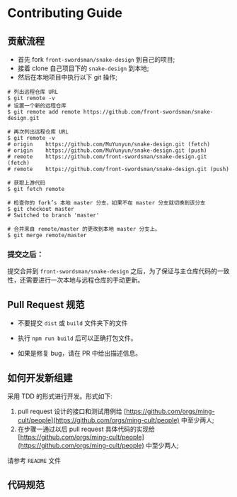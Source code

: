 # Contributing Guide

## 贡献流程

* 首先 fork `front-swordsman/snake-design` 到自己的项目;
* 接着 clone 自己项目下的 `snake-design` 到本地;
* 然后在本地项目中执行以下 git 操作;

```
# 列出远程仓库 URL
$ git remote -v
# 设置一个新的远程仓库
$ git remote add remote https://github.com/front-swordsman/snake-design.git

# 再次列出远程仓库 URL
$ git remote -v
# origin	https://github.com/MuYunyun/snake-design.git (fetch)
# origin	https://github.com/MuYunyun/snake-design.git (push)
# remote	https://github.com/front-swordsman/snake-design.git (fetch)
# remote	https://github.com/front-swordsman/snake-design.git (push)

# 获取上游代码
$ git fetch remote

# 检查你的 fork’s 本地 master 分支，如果不在 master 分支就切换到该分支
$ git checkout master
# Switched to branch 'master'

# 合并来自 remote/master 的更改到本地 master 分支上。
$ git merge remote/master
```

### 提交之后：

提交合并到 `front-swordsman/snake-design` 之后，为了保证与主仓库代码的一致性，还需要进行一次本地与远程仓库的手动更新。

## Pull Request 规范

* 不要提交 `dist` 或 `build` 文件夹下的文件

* 执行 `npm run build` 后可以正确打包文件。

* 如果是修复 bug，请在 PR 中给出描述信息。

## 如何开发新组建

采用 TDD 的形式进行开发。形式如下:

1. pull request 设计的接口和测试用例给 [https://github.com/orgs/ming-cult/people](https://github.com/orgs/ming-cult/people) 中至少两人;
2. 在步骤一通过以后 pull request 具体代码的实现给 [https://github.com/orgs/ming-cult/people](https://github.com/orgs/ming-cult/people) 中至少两人;

请参考 `README` 文件

## 代码规范

